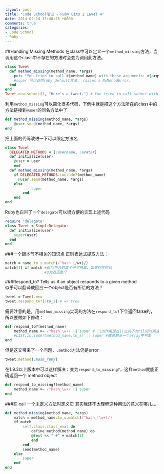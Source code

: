 ```yaml
---
layout: post
title: "Code School笔记 - Ruby Bits 2 Level 4"
date: 2014-02-14 15:40:25 +0800
comments: true
categories: 
- Code School
- Ruby
---
```

##Handling Missing Methods
在class中可以定义一个`method_missing`方法，当调用这个class中不存在的方法时会变为调用此方法。
```ruby
class Tweet
  def method_missing(method_name, *args)
    puts "You tried to call #{method_name} with these arguments: #{args}"
    #super 可以调用ruby default方法， raises a NoMehodError.
  end
end
Tweet.new.submit(1, "Here's a tweet.") # You tried to call submit with arguments: [1, "Here's a tweet."]
```
利用`method_missing`可以简化很多代码，下例中就是把这个方法所在的class中的方法链接到`@user`的同名方法中了
```ruby
def method_missing(method_name, *args)
    @user.send(method_name, *args)
end
```
把上面的代码改进一下可以限定方法名
```ruby
class Tweet
  DELEGATED_METHODS = [:username, :avatar]
  def initialize(user)
    @user = user
	end
  def method_missing(method_name, *args)
    if DELEGATED_METHODS.include?(method_name)
      @user.send(method_name, *args)
    else
			super 
		end
	end 
end
```
Ruby也自带了一个`delegate`可以很方便的实现上述代码
```ruby
require 'delegate'
class Tweet < SimpleDelegator
  def initialize(user)
    super(user)
  end
end
```

###一个跟本节不相关的知识点
正则表达式提取方法：
```ruby
match = name.to_s.match(/^hash_(/w+)/)
match[1] if match #返回符合的首个子字符串，如果存在的话
                  #0为返回整个
```

###Respond_to?
Tells us if an object responds to a given method  
似乎可以翻译成回应一个object是否有所给的方法？
```ruby
tweet = Tweet.new 
tweet.respond_to?(:to_s) # => true
```
需要注意的是，用`method_missing`实现的方法在`respond_to?`下会返回false的，所以要做如下修改：
```ruby
def respond_to?(method_name)
    method_name =~ /^hash_\w+/ || super # ||的作用是在||之前不为nil的时候返回之前的，为nil的时候返回后者
    #LIST.include?(method_name.to_s) || super #或者是从一个array中判断
end
```
但是这又带来了一个问题，`.method`方法仍是error
```ruby
tweet.method(:hash_ruby)
```
在1.9.3以上版本中可以这样解决：变为`respond_to_missing?`，这样`method`就能正确返回一个 method object
```ruby
def respond_to_missing?(method_name) 
	method_name =~ /^hash_\w+/ || super
end
```

###在 call 一个未定义方法时定义它
其实我还不太理解这种用法的意义在哪儿。。
```ruby
def method_missing(method_name, *args)
	match = method_name.to_s.match(/^hash_(\w+)/)
	if match
		self.class.class_eval do
			define_method(method_name) do
			@text << " #" + match[1]
			end
		end
		send(method_name)
	else 
		super
	end 
end
```
